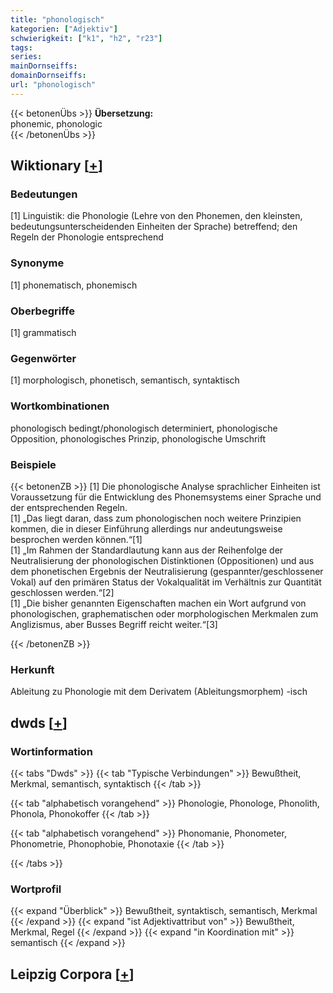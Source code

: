 ```yaml
---
title: "phonologisch"
kategorien: ["Adjektiv"]
schwierigkeit: ["k1", "h2", "r23"]
tags:
series:
mainDornseiffs:
domainDornseiffs:
url: "phonologisch"
---
```


{{< betonenÜbs >}}
**Übersetzung:**  
phonemic, phonologic  
{{< /betonenÜbs >}}

## Wiktionary [[+](https://de.wiktionary.org/wiki/phonologisch)]

### Bedeutungen
[1] Linguistik: die Phonologie (Lehre von den Phonemen, den kleinsten, bedeutungsunterscheidenden Einheiten der Sprache) betreffend; den Regeln der Phonologie entsprechend  

### Synonyme
[1] phonematisch, phonemisch  

### Oberbegriffe
[1] grammatisch  

### Gegenwörter
[1]  morphologisch, phonetisch, semantisch, syntaktisch  

### Wortkombinationen
phonologisch bedingt/phonologisch determiniert, phonologische Opposition, phonologisches Prinzip, phonologische Umschrift  

### Beispiele
{{< betonenZB >}}
[1] Die phonologische Analyse sprachlicher Einheiten ist Voraussetzung für die Entwicklung des Phonemsystems einer Sprache und der  entsprechenden Regeln.  
[1] „Das liegt daran, dass zum phonologischen noch weitere Prinzipien kommen, die in dieser Einführung allerdings nur andeutungsweise besprochen werden können.“[1]  
[1] „Im Rahmen der Standardlautung kann aus der Reihenfolge der Neutralisierung der phonologischen Distinktionen (Oppositionen) und aus dem phonetischen Ergebnis der Neutralisierung (gespannter/geschlossener Vokal) auf den primären Status der Vokalqualität im Verhältnis zur Quantität geschlossen werden.“[2]  
[1] „Die bisher genannten Eigenschaften machen ein Wort aufgrund von phonologischen, graphematischen oder morphologischen Merkmalen zum Anglizismus, aber Busses Begriff reicht weiter.“[3]  

{{< /betonenZB >}}
### Herkunft
Ableitung zu Phonologie mit dem Derivatem (Ableitungsmorphem) -isch  



## dwds [[+](https://www.dwds.de/wb/phonologisch)]

### Wortinformation
{{< tabs "Dwds" >}}
{{< tab "Typische Verbindungen" >}}
Bewußtheit, Merkmal, semantisch, syntaktisch
{{< /tab >}}

{{< tab "alphabetisch vorangehend" >}}
Phonologie, Phonologe, Phonolith, Phonola, Phonokoffer
{{< /tab >}}

{{< tab "alphabetisch vorangehend" >}}
Phonomanie, Phonometer, Phonometrie, Phonophobie, Phonotaxie
{{< /tab >}}

{{< /tabs >}}

### Wortprofil
{{< expand "Überblick" >}} Bewußtheit, syntaktisch, semantisch, Merkmal {{< /expand >}}
{{< expand "ist Adjektivattribut von" >}} Bewußtheit, Merkmal, Regel {{< /expand >}}
{{< expand "in Koordination mit" >}} semantisch {{< /expand >}}

## Leipzig Corpora [[+](https://corpora.uni-leipzig.de/en/res?word=phonologisch&corpusId=deu_newscrawl-public_2018)]

